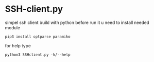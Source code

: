 # SSH-client.py
simpel ssh client build with python
before run it u need to install needed module
```
pip3 install optparse paramiko
```
for help type 
```
python3 SSHclient.py -h/--help
```
